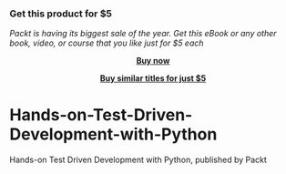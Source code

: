 
### Get this product for $5

<i>Packt is having its biggest sale of the year. Get this eBook or any other book, video, or course that you like just for $5 each</i>


<b><p align='center'>[Buy now](https://packt.link/9781789138313)</p></b>


<b><p align='center'>[Buy similar titles for just $5](https://subscription.packtpub.com/search)</p></b>


# Hands-on-Test-Driven-Development-with-Python
Hands-on Test Driven Development with Python, published by Packt
